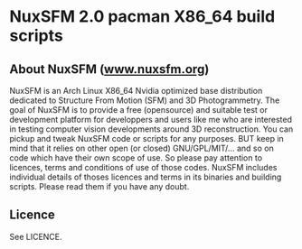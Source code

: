 # NuxSFM 2.0 pacman X86_64 build scripts


About NuxSFM (www.nuxsfm.org)
----------------------------

NuxSFM is an Arch Linux X86_64 Nvidia optimized base distribution dedicated to Structure From Motion (SFM) and 3D Photogrammetry.
The goal of NuxSFM is to provide a free (opensource) and suitable test or development platform for developpers and users like me who are interested in testing computer vision developments around 3D reconstruction. 
You can pickup and tweak NuxSFM code or scripts for any purposes. BUT keep in mind that it relies on other open (or closed) GNU/GPL/MIT/... and so on code which have their own scope of use. 
So please pay attention to licences, terms and conditions of use of those codes. 
NuxSFM includes individual details of thoses licences and terms in its binaries and building scripts. Please read them if you have any doubt.

Licence
-------
See LICENCE.